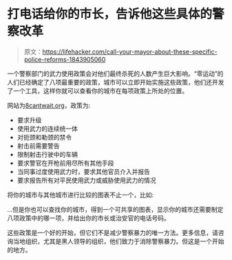 # 打电话给你的市长，告诉他这些具体的警察改革

> 原文：<https://lifehacker.com/call-your-mayor-about-these-specific-police-reforms-1843905060>

一个警察部门的武力使用政策会对他们最终杀死的人数产生巨大影响。“零运动”的人们已经确定了八项最重要的政策，城市可以立即开始实施这些政策，他们还开发了一个工具，这样你就可以查看你的城市在每项政策上所处的位置。



网站为[8cantwait.org](https://8cantwait.org/)，政策为:

*   要求升级
*   使用武力的连续统一体
*   对扼颈和勒颈的禁令
*   射击前需要警告
*   限制射击行驶中的车辆
*   要求警官在开枪前用尽所有其他手段
*   当同事过度使用武力时，要求其他官员介入并报告
*   要求报告所有对平民使用武力或威胁使用武力的情况

将你的城市与其他城市进行比较的图表不止一个，比如:

...但是你也可以查找你的城市，得到一个可共享的图表，显示你的城市还需要制定八项政策中的哪一项，并给出你的市长或治安官的电话号码。

这些政策是一个好的开始，但它们不是减少警察暴力的唯一方法。更多信息，请咨询当地组织，尤其是黑人领导的组织，他们致力于消除警察暴力。但这是一个开始的地方。
